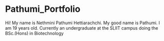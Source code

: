 # Pathumi_Portfolio
Hi! My name is Nethmini Pathumi Hettiarachchi. My good name is Pathumi. I am 19 years old. Currently an undergraduate at the SLIIT campus doing the BSc.(Hons) in Biotechnology
